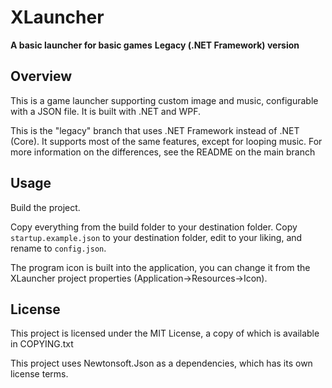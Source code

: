 # XLauncher
**A basic launcher for basic games**
**Legacy (.NET Framework) version**

## Overview

This is a game launcher supporting custom image and music, configurable with a JSON file. It is built with .NET and WPF.

This is the "legacy" branch that uses .NET Framework instead of .NET (Core). It supports most of the same features, except for looping music. For more information on the differences, see the README on the main branch

## Usage

Build the project.

Copy everything from the build folder to your destination folder. Copy `startup.example.json` to your destination folder, edit to your liking, and rename to `config.json`.

The program icon is built into the application, you can change it from the XLauncher project properties (Application->Resources->Icon).

## License

This project is licensed under the MIT License, a copy of which is available in COPYING.txt

This project uses Newtonsoft.Json as a dependencies, which has its own license terms.